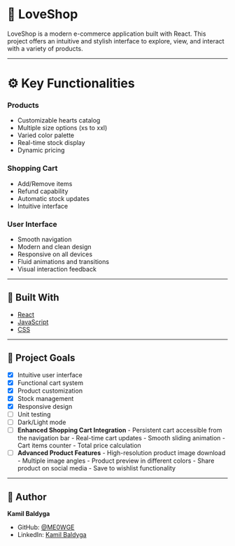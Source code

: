 # 💖 LoveShop

LoveShop is a modern e-commerce application built with React. This project offers an intuitive and stylish interface to explore, view, and interact with a variety of products.

---

# ⚙️ Key Functionalities

### Products
- Customizable hearts catalog
- Multiple size options (xs to xxl)
- Varied color palette
- Real-time stock display
- Dynamic pricing

### Shopping Cart
- Add/Remove items
- Refund capability
- Automatic stock updates
- Intuitive interface

### User Interface
- Smooth navigation
- Modern and clean design
- Responsive on all devices
- Fluid animations and transitions
- Visual interaction feedback

---

## 🧰 Built With

- [React](https://reactjs.org/)
- [JavaScript](https://developer.mozilla.org/en-US/docs/Web/JavaScript)
- [CSS](https://developer.mozilla.org/en-US/docs/Web/CSS)

---
  ## 🎯 Project Goals

- [x] Intuitive user interface
- [x] Functional cart system
- [x] Product customization
- [x] Stock management
- [x] Responsive design
- [ ] Unit testing
- [ ] Dark/Light mode
- [ ] **Enhanced Shopping Cart Integration**
      - Persistent cart accessible from the navigation bar
      - Real-time cart updates
      - Smooth sliding animation
      - Cart items counter
      - Total price calculation
- [ ] **Advanced Product Features**
      - High-resolution product image download
      - Multiple image angles
      - Product preview in different colors
      - Share product on social media
      - Save to wishlist functionality

---

## 👤 Author

**Kamil Baldyga**
- GitHub: [@ME0WGE](https://github.com/ME0WGE)
- LinkedIn: [Kamil Baldyga](https://www.linkedin.com/in/kamil-baldyga/)
